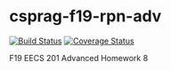 # csprag-f19-rpn-adv
[![Build Status](https://travis-ci.org/wenth1021/csprag-f19-rpn.svg?branch=master)](https://travis-ci.org/wenth1021/csprag-f19-rpn)
[![Coverage Status](https://coveralls.io/repos/github/wenth1021/csprag-f19-rpn-adv/badge.svg?branch=master)](https://coveralls.io/github/wenth1021/csprag-f19-rpn-adv?branch=master)

F19 EECS 201 Advanced Homework 8
